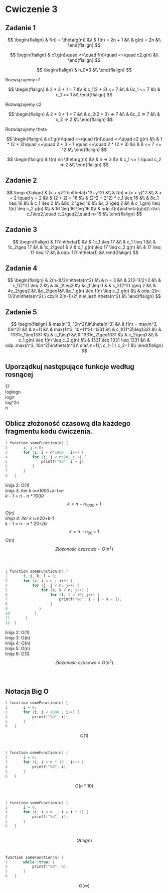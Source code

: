 # Cwiczenie 3

## Zadanie 1

$$
\begin{flalign}
& f(n) = \theta(g(n)) &\\
& f(n) = 2n + 1 &\\
& g(n) = 2n &\\
\end{flalign}
$$

$$
\begin{flalign}
& c1.g(n)\quad <=\quad f(n)\quad <=\quad c2.g(n) &\\
\end{flalign}
$$

$$
\begin{flalign}
& n_0=3 &\\
  \end{flalign}
$$

Rozwiązujemy c1

$$
\begin{flalign}
& 2 * 3 + 1 = 7 &\\
& c_1(2 * 3) <= 7 &\\
& 6c_1 <= 7 &\\
& c_1 <= 1 &\\
\end{flalign}
$$

Rozwiązujemy c2

$$
\begin{flalign}
& 2 * 3 + 1 = 7 &\\
& c_2(2 * 3) => 7 &\\
& 6c_2 => 7 &\\
& c_2 => 2 &\\
\end{flalign}
$$

Rozwiązujemy theta

$$
\begin{flalign}
& c1.g(n)\quad <=\quad f(n)\quad <=\quad c2.g(n) &\\
& 1 * (2 * 3)\quad <=\quad 2 * 3 + 1 \quad <=\quad 2 * (2 * 3) &\\
& 6 <= 7 <= 12 &\\
\end{flalign}
$$

$$
\begin{flalign}
& f(n) \in \theta(g(n)) &\\
& n => 3 &\\
& c_1 <= 1 \quad c_2 => 2 &\\
\end{flalign}
$$

## Zadanie 2
$$
\begin{flalign}
& (x + y)^2\in\theta(x^2+y^2) &\\
& f(n) = (x + y)^2 &\\
& x = 2 \quad y = 2 &\\
& (2 + 2) = 16 &\\
& (2^2 + 2^2) * c_1 \leq 16 &\\
& 8c_1 \leq 16 &\\
& c_1 \leq 2 &\\
&8c_2 \geq 16 &\\
&c_2 \geq 2 &\\
& c_1.g(n) \leq f(n) \leq c_2.g(n) &\\
& 16 \leq 16 \leq 16 &\\
& odp.:f(n)\in\theta(g(n))\ dla:\ c_1\leq2,\quad c_2\geq2,\quad n=16 &\\
\end{flalign}
$$

## Zadanie 3
$$
\begin{flalign}
& 17\in\theta(1) &\\
& 1c_1 \leq 17 &\\
& c_1 \leq 1 &\\
& 1c_2\geq 17 &\\
& 1c_2\geq1 & \\
& c_1.g(n) \leq 17 \leq c_2.g(n) &\\
& 17 \leq 17 \leq 17 &\\
& odp.:17\in\theta(1) &\\
\end{flalign}
$$

## Zadanie 4
$$
\begin{flalign}
& 2(n-1)/2\in\theta(n^2) &\\
& n = 3 &\\
& 2(3-1)/2=2 &\\
& c_1(2^2) \leq 2 &\\
& 4c_1\leq2 &\\
&c_1 \leq 0 &
& c_2(2^2) \geq 2 &\\
& 4c_2\geq2 &\\
&c_2\geq1&\\
&c_1.g(n) \leq f(n) \leq c_2.g(n) &\\
& odp.:2(n-1)/2\ni\theta(n^2),\ czyli\ 2(n-1)/2\ nie\ jest\ \theta(n^2) &\\
\end{flalign}
$$

## Zadanie 5
$$
\begin{flalign}
& max(n^3, 10n^2)\in\theta(n^3) &\\
& f(n) = max(n^3, 10n^2) &\\
& n=11 &\\
& max(11^3, 10*11^2)=1331 &\\
& c_1(11^3)\leq1331 &\\
& 1331c_1\leq1331 &\\
& c_1\leq1 &\\
& 1331c_2\geq1331 &\\
& c_2\geq1 &\\
& c_1.g(n) \leq f(n) \leq c_2.g(n) &\\
& 1331 \leq 1331 \leq 1331 &\\
& odp.:max(n^3, 10n^2)\in\theta(n^3)\ dla:\ n=11,\ c_1=1,\ c_2=1 &\\
\end{flalign}
$$

## Uporządkuj następujące funkcje według rosnącej
17</br>
loglogn</br>
logn</br>
log^2n</br>
n</br>

## Oblicz złożoność czasową dla każdego fragmentu kodu ćwiczenia.
```c
1 function someFunction(n) {
2       i, j = 0;
3       for (i; i < n*1000 ; i++) {
4           for (j; j < n*20; j++) {
5               printf("%d", i + j);
6           }
7       }
9   }
```
linija 2: O(1)</br>
linija 3: iter k i=n*1000+k-1=n</br>
k - 1 = n - n * 1000</br>
$$ k = n - n_1000 + 1 $$
O(n)</br>
linija 4: iter k i=n*20+k-1</br>
k - 1 = n - n * 20</br
$$ k = n - n_20 + 1 $$
O(n)</br>
$$Złożoność\ czasowa\ =\ O(n^2)$$</br></br>

```c
1 function someFunction(n) {
2       i, j, k, l = 0;
3       for (i; i < n ; i++) {
4           for (j; j < n; j++) {
5               for (k; k < n; j++) {
6                   for (l; l < 10; j++) {
7                       printf("%d", i + j + k + l);
8                   }
9              }
10           }
11       }
12  }
```
linija 2: O(1)</br>
linija 3: O(n)</br>
linija 4: O(n)</br>
linija 5: O(n)</br>
linija 6: O(1)</br>
$$Złożoność\ czasowa\ =\ O(n^3)$$</br></br>

## Notacja Big O
```c
1 function someFunction(n) {
2       i = 0;
3       for (i; i < 1000 ; i++) {
4           printf("%d", i);
5       }
6   }
```
$$O(1)$$</br>

```c
1 function someFunction(n) {
2       i = 0;
3       for (i; i < n * 10 ; i++) {
4           printf("%d", i);
5       }
6   }
```
$$O(n*10)$$</br>

```c
1 function someFunction(n) {
2       i = 0;
3       for (i; i < n  ; i = i * 2) {
4           printf("%d", i);
5       }
6   }
            
```
$$O(logn)$$</br>

```c
function someFunction(n) {
3       while (true) {
4           printf("%d", n);
5       }
6   }
```
$$O(\infty)$$</br>
